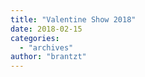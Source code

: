 ```yaml
---
title: "Valentine Show 2018"
date: 2018-02-15
categories: 
  - "archives"
author: "brantzt"
---
```




